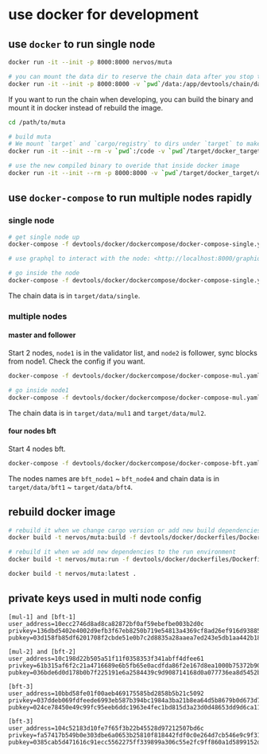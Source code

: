 # use docker for development

## use `docker` to run single node

```sh
docker run -it --init -p 8000:8000 nervos/muta

# you can mount the data dir to reserve the chain data after you stop the chain
docker run -it --init -p 8000:8000 -v `pwd`/data:/app/devtools/chain/data nervos/muta
```

If you want to run the chain when developing, you can build the binary and mount it in docker instead of rebuild the image.

```sh
cd /path/to/muta

# build muta
# We mount `target` and `cargo/registry` to dirs under `target` to make it faster when recompile the binary.
docker run -it --init --rm -v `pwd`:/code -v `pwd`/target/docker_target:/code/target -v `pwd`/target/cargo_cache:/usr/local/cargo/registry nervos/muta:build bash -c 'cd /code && cargo build'

# use the new compiled binary to overide that inside docker image
docker run -it --init --rm -p 8000:8000 -v `pwd`/target/docker_target/debug/muta-chain:/app/muta-chain nervos/muta
```

## use `docker-compose` to run multiple nodes rapidly

### single node

```sh
# get single node up
docker-compose -f devtools/docker/dockercompose/docker-compose-single.yaml up

# use graphql to interact with the node: <http://localhost:8000/graphiql>

# go inside the node
docker-compose -f devtools/docker/dockercompose/docker-compose-single.yaml exec node0 bash
```

The chain data is in `target/data/single`.

### multiple nodes

#### master and follower

Start 2 nodes, `node1` is in the validator list, and `node2` is follower, sync blocks from node1.
Check the config if you want.

```sh
docker-compose -f devtools/docker/dockercompose/docker-compose-mul.yaml up

# go inside node1
docker-compose -f devtools/docker/dockercompose/docker-compose-mul.yaml exec node1 bash
```

The chain data is in `target/data/mul1` and `target/data/mul2`.


#### four nodes bft

Start 4 nodes bft.

```sh
docker-compose -f devtools/docker/dockercompose/docker-compose-bft.yaml up
```

The nodes names are `bft_node1` ~ `bft_node4` and chain data is in `target/data/bft1` ~ `target/data/bft4`.


## rebuild docker image

```sh
# rebuild it when we change cargo version or add new build dependencies
docker build -t nervos/muta:build -f devtools/docker/dockerfiles/Dockerfile.muta_build .

# rebuild it when we add new dependencies to the run environment
docker build -t nervos/muta:run -f devtools/docker/dockerfiles/Dockerfile.muta_run .

docker build -t nervos/muta:latest .
```


## private keys used in multi node config

```
[mul-1] and [bft-1]
user_address=10ecc2746d8ad8ca82872bf0af59ebefbe003b2d0c privkey=136dbd5402e4002d9efb3f67eb8250b719e54813a4369cf8ad26ef916d938850 pubkey=03d158fb85df6201708f2cbde51e0b7c2d8835a28aaea7ed243e5db1aa442b18b1

[mul-2] and [bft-2]
user_address=10c198d22b505a51f11f0358353f341abff4dfee61 privkey=61b315af6f2c21a4716689e6b5fb65e0acdfda86f2e167d8ea1000b75372b90c pubkey=036bde6d0d178b0b7f225191e6a2584439c9d908714168d0a077736ea8d5452b38

[bft-3]
user_address=10bbd58fe01f00aeb469175585bd2858b5b21c5092 privkey=037ddeb069fdfeede6993eb587b394bc1984a3ba21b8ea64d5b8679b0d673d77 pubkey=024ce78450e49c99fc95eeb6ddc1963e4fec1bd815d3a23d0d48653dd9d6ca112f

[bft-3]
user_address=104c52183d10fe7f65f3b22b45528d97212507bd6c privkey=fa57417b549b0e303dbe6a0653b25810f818442fdf0c0e264d7cb546e9c9f310 pubkey=0385cab5d471616c91ecc5562275ff339899a306c55e2fc9ff860a1d5899152dfc
```
